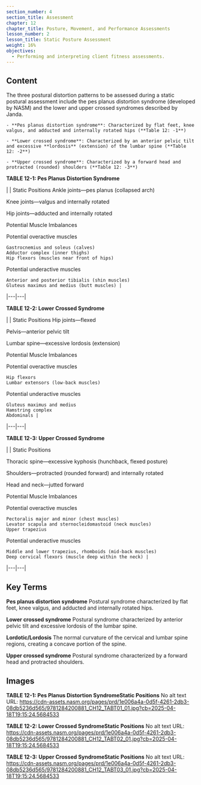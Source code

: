 ```yaml
---
section_number: 4
section_title: Assessment
chapter: 12
chapter_title: Posture, Movement, and Performance Assessments
lesson_number: 2
lesson_title: Static Posture Assessment
weight: 16%
objectives:
  - Performing and interpreting client fitness assessments.
---
```


## Content
The three postural distortion patterns to be assessed during a static postural assessment include the pes planus distortion syndrome (developed by NASM) and the lower and upper crossed syndromes described by Janda.

	- **Pes planus distortion syndrome**: Characterized by flat feet, knee valgus, and adducted and internally rotated hips (**Table 12: -1**)

	- **Lower crossed syndrome**: Characterized by an anterior pelvic tilt and excessive **lordosis** (extension) of the lumbar spine (**Table 12: -2**)

	- **Upper crossed syndrome**: Characterized by a forward head and protracted (rounded) shoulders (**Table 12: -3**)

**TABLE 12-1: Pes Planus Distortion Syndrome**

|  | Static Positions
Ankle joints—pes planus (collapsed arch)

Knee joints—valgus and internally rotated

Hip joints—adducted and internally rotated

Potential Muscle Imbalances

Potential overactive muscles

	Gastrocnemius and soleus (calves)
	Adductor complex (inner thighs)
	Hip flexors (muscles near front of hips)

Potential underactive muscles

	Anterior and posterior tibialis (shin muscles)
	Gluteus maximus and medius (butt muscles) |
|---|---|

**TABLE 12-2: Lower Crossed Syndrome**

|  | Static Positions
Hip joints—flexed

Pelvis—anterior pelvic tilt

Lumbar spine—excessive lordosis (extension)

Potential Muscle Imbalances

Potential overactive muscles

	Hip flexors
	Lumbar extensors (low-back muscles)

Potential underactive muscles

	Gluteus maximus and medius
	Hamstring complex
	Abdominals |
|---|---|

**TABLE 12-3: Upper Crossed Syndrome**

|  | Static Positions

Thoracic spine—excessive kyphosis (hunchback, flexed posture)

Shoulders—protracted (rounded forward) and internally rotated

Head and neck—jutted forward

Potential Muscle Imbalances

Potential overactive muscles

	Pectoralis major and minor (chest muscles)
	Levator scapula and sternocleidomastoid (neck muscles)
	Upper trapezius

Potential underactive muscles

	Middle and lower trapezius, rhomboids (mid-back muscles)
	Deep cervical flexors (muscle deep within the neck) |
|---|---|

## Key Terms

**Pes planus distortion syndrome**
Postural syndrome characterized by flat feet, knee valgus, and adducted and internally rotated hips.

**Lower crossed syndrome**
Postural syndrome characterized by anterior pelvic tilt and excessive lordosis of the lumbar spine.

**Lordotic/Lordosis**
The normal curvature of the cervical and lumbar spine regions, creating a concave portion of the spine.

**Upper crossed syndrome**
Postural syndrome characterized by a forward head and protracted shoulders.

## Images

**TABLE 12-1: Pes Planus Distortion SyndromeStatic Positions**
No alt text
URL: https://cdn-assets.nasm.org/pages/prd/1e006a4a-0d5f-4261-2db3-08db5236d565/9781284200881_CH12_TABT01_01.jpg?cb=2025-04-18T19:15:24.5684533

**TABLE 12-2: Lower Crossed SyndromeStatic Positions**
No alt text
URL: https://cdn-assets.nasm.org/pages/prd/1e006a4a-0d5f-4261-2db3-08db5236d565/9781284200881_CH12_TABT02_01.jpg?cb=2025-04-18T19:15:24.5684533

**TABLE 12-3: Upper Crossed SyndromeStatic Positions**
No alt text
URL: https://cdn-assets.nasm.org/pages/prd/1e006a4a-0d5f-4261-2db3-08db5236d565/9781284200881_CH12_TABT03_01.jpg?cb=2025-04-18T19:15:24.5684533